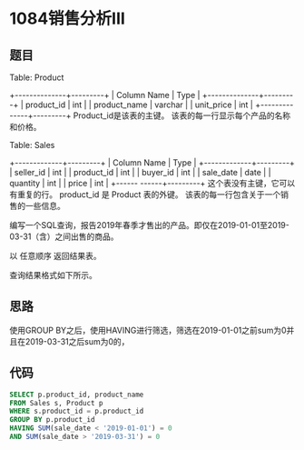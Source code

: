 1084销售分析III
===

题目
---

Table: Product

+--------------+---------+
| Column Name  | Type    |
+--------------+---------+
| product_id   | int     |
| product_name | varchar |
| unit_price   | int     |
+--------------+---------+
Product_id是该表的主键。
该表的每一行显示每个产品的名称和价格。

Table: Sales

+-------------+---------+
| Column Name | Type    |
+-------------+---------+
| seller_id   | int     |
| product_id  | int     |
| buyer_id    | int     |
| sale_date   | date    |
| quantity    | int     |
| price       | int     |
+------ ------+---------+
这个表没有主键，它可以有重复的行。
product_id 是 Product 表的外键。
该表的每一行包含关于一个销售的一些信息。

编写一个SQL查询，报告2019年春季才售出的产品。即仅在2019-01-01至2019-03-31（含）之间出售的商品。

以 任意顺序 返回结果表。

查询结果格式如下所示。

思路
---

使用GROUP BY之后，使用HAVING进行筛选，筛选在2019-01-01之前sum为0并且在2019-03-31之后sum为0的，

代码
---

```sql
SELECT p.product_id, product_name
FROM Sales s, Product p
WHERE s.product_id = p.product_id
GROUP BY p.product_id
HAVING SUM(sale_date < '2019-01-01') = 0
AND SUM(sale_date > '2019-03-31') = 0
```
